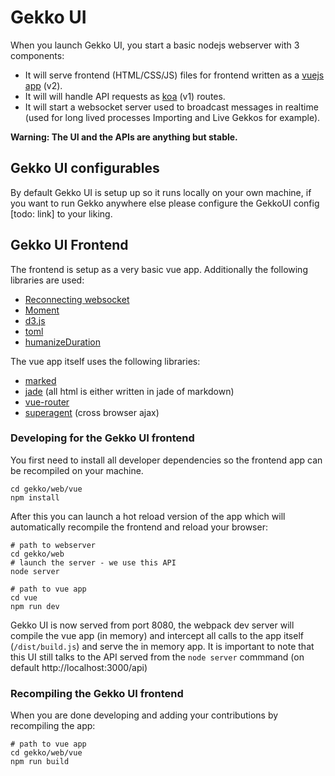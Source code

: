 # Gekko UI

When you launch Gekko UI, you start a basic nodejs webserver with 3 components:

- It will serve frontend (HTML/CSS/JS) files for frontend written as a [vuejs app](https://vuejs.org/) (v2).
- It will will handle API requests as [koa](http://koajs.com/) (v1) routes.
- It will start a websocket server used to broadcast messages in realtime (used for long lived processes Importing and Live Gekkos for example).

**Warning: The UI and the APIs are anything but stable.**

## Gekko UI configurables

By default Gekko UI is setup up so it runs locally on your own machine, if you want to run Gekko anywhere else please configure the GekkoUI config [todo: link] to your liking.

## Gekko UI Frontend

The frontend is setup as a very basic vue app. Additionally the following libraries are used:

- [Reconnecting websocket](https://github.com/joewalnes/reconnecting-websocket)
- [Moment](http://momentjs.com/)
- [d3.js](https://d3js.org/)
- [toml](https://github.com/BinaryMuse/toml-node)
- [humanizeDuration](https://github.com/EvanHahn/HumanizeDuration.js)

The vue app itself uses the following libraries:

- [marked](https://github.com/chjj/marked)
- [jade](https://github.com/pugjs) (all html is either written in jade of markdown)
- [vue-router](https://github.com/vuejs/vue-router)
- [superagent](https://github.com/visionmedia/superagent) (cross browser ajax)

### Developing for the Gekko UI frontend

You first need to install all developer dependencies so the frontend app can be recompiled on your machine.

    cd gekko/web/vue
    npm install

After this you can launch a hot reload version of the app which will automatically recompile the frontend and reload your browser:

    # path to webserver
    cd gekko/web
    # launch the server - we use this API
    node server

    # path to vue app
    cd vue
    npm run dev

Gekko UI is now served from port 8080, the webpack dev server will compile the vue app (in memory) and intercept all calls to the app itself (`/dist/build.js`) and serve the in memory app. It is important to note that this UI still talks to the API served from the `node server` commmand (on default http://localhost:3000/api) 

### Recompiling the Gekko UI frontend

When you are done developing and adding your contributions by recompiling the app:

    # path to vue app
    cd gekko/web/vue
    npm run build